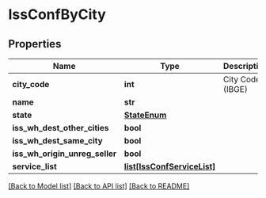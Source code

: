 # IssConfByCity

## Properties
Name | Type | Description | Notes
------------ | ------------- | ------------- | -------------
**city_code** | **int** | City Code (IBGE) | 
**name** | **str** |  | [optional] 
**state** | [**StateEnum**](StateEnum.md) |  | [optional] 
**iss_wh_dest_other_cities** | **bool** |  | [optional] 
**iss_wh_dest_same_city** | **bool** |  | [optional] 
**iss_wh_origin_unreg_seller** | **bool** |  | [optional] 
**service_list** | [**list[IssConfServiceList]**](IssConfServiceList.md) |  | [optional] 

[[Back to Model list]](../README.md#documentation-for-models) [[Back to API list]](../README.md#documentation-for-api-endpoints) [[Back to README]](../README.md)


